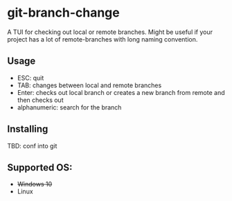 # git-branch-change
A TUI for checking out local or remote branches. Might be useful if your project has a lot of remote-branches with long naming convention.

## Usage
- ESC: quit
- TAB: changes between local and remote branches
- Enter: checks out local branch or creates a new branch from remote and then checks out
- alphanumeric: search for the branch

## Installing
TBD: conf into git

## Supported OS:
* ~~Windows 10~~
* Linux